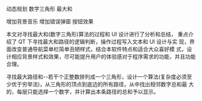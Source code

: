 动态规划
数字三角形
最大和

增加背景音乐
增加错误弹窗
按钮效果

本文对寻找最大和(数字三角形)算法的过程和 UI 设计进行了分析和总结， 重点介绍了 QT 下寻找最大和路径的逻辑判断，操作过程写入文本和 UI 设计与实 现，界面改变普通导航菜单栏简单丑陋样式，结合本软件特点和适合大众喜好模 式，设计相应背景样式和效果，尽可能提升用户的体验感对于程序需求的功能，并且功能合理。

寻找最大路径和--若干个正整数排列成一个三角形，设计一个算法(复杂度必须至 少优于穷举法)，从三角形的顶点到底边的所有路径，从中找出相邻数字总和最 大的，每层只能选择一个数字，并计算出本条路径的总和予以显示。 
